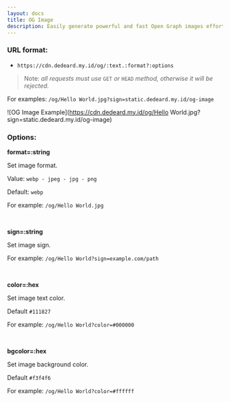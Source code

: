 ```yaml
---
layout: docs
title: OG Image
description: Easily generate powerful and fast Open Graph images effortlessly.
---
```


### URL format:

- `https://cdn.dedeard.my.id/og/:text.:format?:options`

> Note: _all requests must use_ `GET` _or_ `HEAD` _method, otherwise it will be rejected._

For examples:
`/og/Hello World.jpg?sign=static.dedeard.my.id/og-image`

![OG Image Example](https://cdn.dedeard.my.id/og/Hello World.jpg?sign=static.dedeard.my.id/og-image)

### Options:

**format=:string**

Set image format.

Value: `webp - jpeg - jpg - png`

Default: `webp`

For example: `/og/Hello World.jpg`

<br>

**sign=:string**

Set image sign.

For example: `/og/Hello World?sign=example.com/path`

<br />

**color=:hex**

Set image text color.

Default `#111827`

For example: `/og/Hello World?color=#000000`

<br />

**bgcolor=:hex**

Set image background color.

Default `#f3f4f6`

For example: `/og/Hello World?color=#ffffff`
